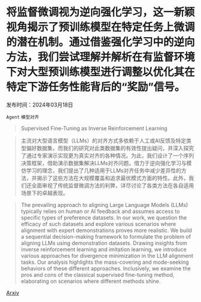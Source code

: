 # 将监督微调视为逆向强化学习，这一新颖视角揭示了预训练模型在特定任务上微调的潜在机制。通过借鉴强化学习中的逆向方法，我们尝试理解并解析在有监督环境下对大型预训练模型进行调整以优化其在特定下游任务性能背后的“奖励”信号。

发布时间：2024年03月18日

`Agent` `模型对齐`

> Supervised Fine-Tuning as Inverse Reinforcement Learning

> 主流对大型语言模型（LLMs）的对齐方式多依赖于人工或AI反馈及特定类型偏好数据集，而我们的研究对此类数据集的有效性提出疑问，并深入探究了通过专家演示实现更为真实对齐的各种情况。为此，我们设计了一个序列决策框架，借助演示数据集解决LLMs对齐问题。借力于逆向强化学习与模仿学习的理念，我们提出了几种适用于LLMs对齐任务中减少差异性的方法，并揭示了这些方法在大规模覆盖和追求最优模式方面的特性。此外，我们还全面审视了传统监督微调方法的利弊，详尽讨论了各类方法在各自适用场景下的卓越表现。

> The prevailing approach to aligning Large Language Models (LLMs) typically relies on human or AI feedback and assumes access to specific types of preference datasets. In our work, we question the efficacy of such datasets and explore various scenarios where alignment with expert demonstrations proves more realistic. We build a sequential decision-making framework to formulate the problem of aligning LLMs using demonstration datasets. Drawing insights from inverse reinforcement learning and imitation learning, we introduce various approaches for divergence minimization in the LLM alignment tasks. Our analysis highlights the mass-covering and mode-seeking behaviors of these different approaches. Inclusively, we examine the pros and cons of the classical supervised fine-tuning method, elaborating on scenarios where different methods shine.

[Arxiv](https://arxiv.org/abs/2403.12017)